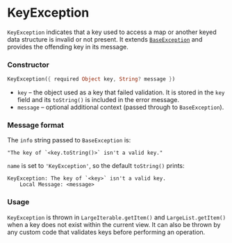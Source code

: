 # KeyException

`KeyException` indicates that a key used to access a map or another keyed data structure is invalid or not present.  It extends [`BaseException`](BaseException.md) and provides the offending key in its message.

### Constructor

```dart
KeyException({ required Object key, String? message })
```

- `key` – the object used as a key that failed validation.  It is stored in the `key` field and its `toString()` is included in the error message.
- `message` – optional additional context (passed through to `BaseException`).

### Message format

The `info` string passed to `BaseException` is:

```
"The key of `<key.toString()>` isn't a valid key."
```

`name` is set to `'KeyException'`, so the default `toString()` prints:

```
KeyException: The key of `<key>` isn't a valid key.
	Local Message: <message>
```

### Usage

`KeyException` is thrown in `LargeIterable.getItem()` and `LargeList.getItem()` when a key does not exist within the current view.  It can also be thrown by any custom code that validates keys before performing an operation.
